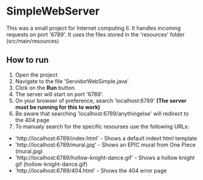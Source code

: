 # SimpleWebServer
This was a small project for Internet computing II. It handles incoming requests on port '6789'. 
It uses the files stored in the 'resources' folder (src/main/resources)

## How to run
1. Open the project 
2. Navigate to the file 'ServidorWebSimple.java'
3. Click on the **Run** button.
4. The server will start on port '6789'.
5. On your browser of preference, search 'localhost:6789' **(The server must be running for this to work)**
6. Be aware that searching 'localhost:6789/anythingelse' will redirect to the 404 page
7. To manualy search for the specific resourses use the following URLs:
- 'http://localhost:6789/index.html' - Shows a default indext html template
- 'http://localhost:6789/mural.jpg' - Shows an EPIC mural from One Piece (mural.jpg)
- 'http://localhost:6789/hollow-knight-dance.gif' - Shows a hollow knight gif (hollow-knight-dance.gif)
- 'http://localhost:6789/404.html' - Shows the 404 error page